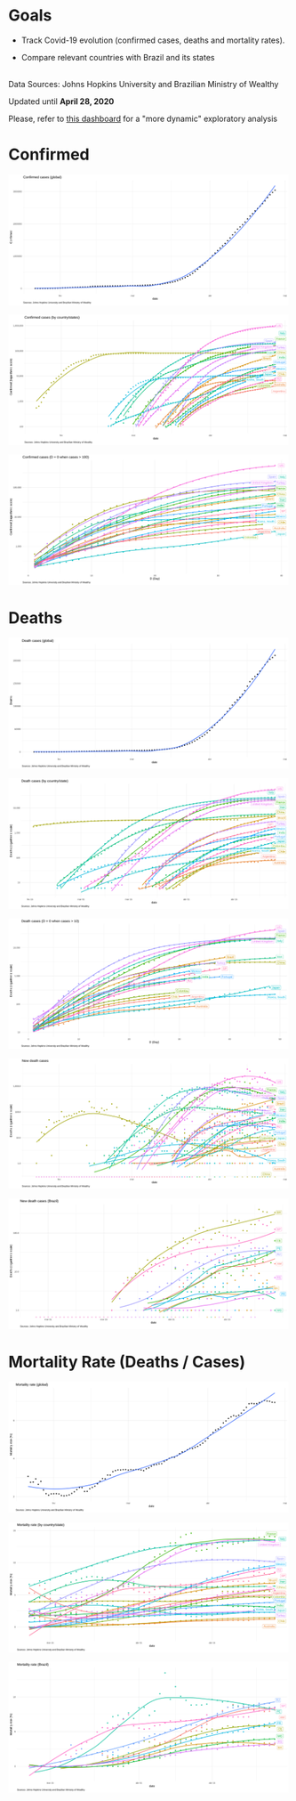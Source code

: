 # Goals
  
* Track Covid-19 evolution (confirmed cases, deaths and mortality rates). 

* Compare relevant countries with Brazil and its states
<br/><br/>

Data Sources: Johns Hopkins University and Brazilian Ministry of Wealthy

Updated until **April 28, 2020**

Please, refer to [this dashboard](https://jgassen.shinyapps.io/tidycovid19/) for a "more dynamic" exploratory analysis
        
    
# Confirmed

![](img/confirmed_total.png) 

![](img/confirmed_detail.png)

![](img/confirmed_compare.png) 

# Deaths

![](img/deaths_total.png) 

![](img/deaths_detail.png)

![](img/deaths_compare.png) 

![](img/deaths_new.png)

![](img/deaths_new_brazil.png) 

# Mortality Rate (Deaths / Cases)

![](img/mortality_total.png) 

![](img/mortality_detail.png)

![](img/mortality_brazil.png)

